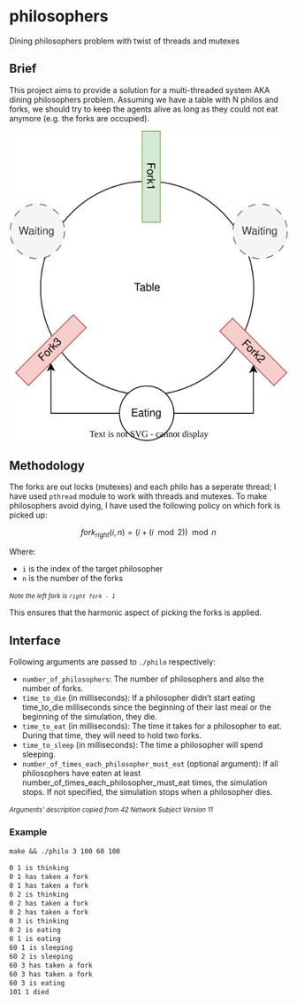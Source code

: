 # philosophers
Dining philosophers problem with twist of threads and mutexes

## Brief
This project aims to provide a solution for a multi-threaded system AKA dining philosophers problem.
Assuming we have a table with N philos and forks, we should try to keep the agents alive as long as they could not eat anymore (e.g. the forks are occupied).

![Dining philosophers ](./visual.drawio.svg)

## Methodology
The forks are out locks (mutexes) and each philo has a seperate thread; I have used `pthread` module to work with threads and mutexes.
To make philosophers avoid dying, I have used the following policy on which fork is picked up:

$$
fork_{right}(i, n) = (i + (i \mod 2)) \mod n
$$

Where:
- `i` is the index of the target philosopher
- `n` is the number of the forks

<small>*Note the left fork is `right fork - 1`*</small>

This ensures that the harmonic aspect of picking the forks is applied.

## Interface
Following arguments are passed to `./philo` respectively:
- `number_of_philosophers`: The number of philosophers and also the number
of forks.
- `time_to_die` (in milliseconds): If a philosopher didn’t start eating time_to_die
milliseconds since the beginning of their last meal or the beginning of the simulation, they die.
- `time_to_eat` (in milliseconds): The time it takes for a philosopher to eat.
During that time, they will need to hold two forks.
- `time_to_sleep` (in milliseconds): The time a philosopher will spend sleeping.
- `number_of_times_each_philosopher_must_eat` (optional argument): If all
philosophers have eaten at least number_of_times_each_philosopher_must_eat
times, the simulation stops. If not specified, the simulation stops when a
philosopher dies.

<small>*Arguments' description copied from 42 Network Subject Version 11*</small>

### Example
```
make && ./philo 3 100 60 100
```
```
0 1 is thinking
0 1 has taken a fork
0 1 has taken a fork
0 2 is thinking
0 2 has taken a fork
0 2 has taken a fork
0 3 is thinking
0 2 is eating
0 1 is eating
60 1 is sleeping
60 2 is sleeping
60 3 has taken a fork
60 3 has taken a fork
60 3 is eating
101 1 died
```
